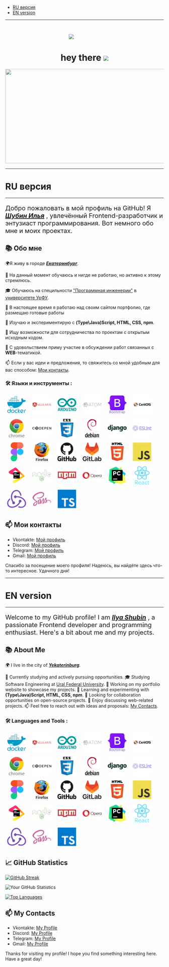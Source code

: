 - [RU версия](#ru)
- [EN version](#en)

___

<div align="center">
  <img style="display: inline-block;"src="https://komarev.com/ghpvc/?username=redstrikerf&style=flat-square&color=blue" alt=""/>
  <p></p>
  <img style="display: inline-block;"src="https://media.giphy.com/media/M9gbBd9nbDrOTu1Mqx/giphy.gif" width="100"/>
  <h1 align=""center>
    hey there
    <img src="https://media.giphy.com/media/hvRJCLFzcasrR4ia7z/giphy.gif" width="30px"/>
  </h1>
</div>



<div align="center">
  <img src="https://media.giphy.com/media/dWesBcTLavkZuG35MI/giphy.gif" width="600" height="300"/>
</div>

___

<h1 id="#ru">RU версия</h1>

___

<p style="font-size:20px">
  Добро пожаловать в мой профиль на GitHub! Я 
  <a style="font-weight: 700; font-style: italic" href="https://github.com/RedStrikeRF">Шубин Илья</a>
  , увлечённый Frontend-разработчик и энтузиаст программирования. Вот немного обо мне и моих проектах.
</p>

## 📚 Обо мне
<p>🌍Я живу в городе <a style="font-weight: 700; font-style: italic;" href="https://yandex.ru/maps/geo/yekaterinburg/53166537/?ll=60.475065%2C56.788751&z=9">Екатеринбург</a>.</p>
<p>💼 На данный момент обучаюсь и нигде не работаю, но активно к этому стремлюсь.</p>
<p>🎓 Обучаюсь на специльности <a href="https://priem-rtf.urfu.ru/ru/baccalaureate/software-engineering/">"Программная инженерии"</a> в <a href="https://urfu.ru/ru/about/">университете УрФУ</a>.</p>
<p>🔭 В настоящее время я работаю над своим сайтом портфолио, где размещаю готовые работы</p>
<p>🌱 Изучаю и экспериментирую с <strong>(Type\Java)Script, HTML, CSS, npm</strong>.</p>
<p>👯 Ищу возможности для сотрудничества по проектам с открытым исходным кодом.</p>
<p>💬 С удовольствием приму участие в обсуждении работ связанных с <strong>WEB</strong>-тематикой.</p>
<p>📫 Если у вас идеи и предложения, то свяжитесь со мной удобным для вас способом: <a href="#contacts">Мои контакты</a>.</p>

### :hammer_and_wrench: Языки и инструменты :

<div>
  <img style="width: 60px; border: 1px solid white; padding: 5px" src="https://github.com/devicons/devicon/blob/master/icons/docker/docker-plain-wordmark.svg">&nbsp;
  <img style="width: 60px; border: 1px solid white; padding: 5px" src="https://github.com/devicons/devicon/blob/master/icons/angularjs/angularjs-plain-wordmark.svg">&nbsp;
  <img style="width: 60px; border: 1px solid white; padding: 5px" src="https://github.com/devicons/devicon/blob/master/icons/arduino/arduino-original-wordmark.svg">&nbsp;
  <img style="width: 60px; border: 1px solid white; padding: 5px" src="https://github.com/devicons/devicon/blob/master/icons/atom/atom-original-wordmark.svg">&nbsp;
  <img style="width: 60px; border: 1px solid white; padding: 5px" src="https://github.com/devicons/devicon/blob/master/icons/bootstrap/bootstrap-original-wordmark.svg">&nbsp;
  <img style="width: 60px; border: 1px solid white; padding: 5px" src="https://github.com/devicons/devicon/blob/master/icons/centos/centos-original-wordmark.svg">&nbsp;
  <img style="width: 60px; border: 1px solid white; padding: 5px" src="https://github.com/devicons/devicon/blob/master/icons/chrome/chrome-original-wordmark.svg">&nbsp;
  <img style="width: 60px; border: 1px solid white; padding: 5px" src="https://github.com/devicons/devicon/blob/master/icons/codepen/codepen-original-wordmark.svg">&nbsp;
  <img style="width: 60px; border: 1px solid white; padding: 5px" src="https://github.com/devicons/devicon/blob/master/icons/css3/css3-original-wordmark.svg">&nbsp;
  <img style="width: 60px; border: 1px solid white; padding: 5px" src="https://github.com/devicons/devicon/blob/master/icons/debian/debian-original-wordmark.svg">&nbsp;
  <img style="width: 60px; border: 1px solid white; padding: 5px" src="https://github.com/devicons/devicon/blob/master/icons/django/django-plain-wordmark.svg">&nbsp;
  <img style="width: 60px; border: 1px solid white; padding: 5px" src="https://github.com/devicons/devicon/blob/master/icons/eslint/eslint-line-wordmark.svg">&nbsp;
  <img style="width: 60px; border: 1px solid white; padding: 5px" src="https://github.com/devicons/devicon/blob/master/icons/figma/figma-original.svg">&nbsp;
  <img style="width: 60px; border: 1px solid white; padding: 5px" src="https://github.com/devicons/devicon/blob/master/icons/firefox/firefox-original-wordmark.svg">&nbsp;
  <img style="width: 60px; border: 1px solid white; padding: 5px" src="https://github.com/devicons/devicon/blob/master/icons/github/github-original-wordmark.svg">&nbsp;
  <img style="width: 60px; border: 1px solid white; padding: 5px" src="https://github.com/devicons/devicon/blob/master/icons/gitlab/gitlab-original-wordmark.svg">&nbsp;
  <img style="width: 60px; border: 1px solid white; padding: 5px" src="https://github.com/devicons/devicon/blob/master/icons/html5/html5-original-wordmark.svg">&nbsp;
  <img style="width: 60px; border: 1px solid white; padding: 5px" src="https://github.com/devicons/devicon/blob/master/icons/javascript/javascript-original.svg">&nbsp;
  <img style="width: 60px; border: 1px solid white; padding: 5px" src="https://github.com/devicons/devicon/blob/master/icons/jetbrains/jetbrains-original.svg">&nbsp;
  <img style="width: 60px; border: 1px solid white; padding: 5px" src="https://github.com/devicons/devicon/blob/master/icons/nodejs/nodejs-line-wordmark.svg">&nbsp;
  <img style="width: 60px; border: 1px solid white; padding: 5px" src="https://github.com/devicons/devicon/blob/master/icons/npm/npm-original-wordmark.svg">&nbsp;
  <img style="width: 60px; border: 1px solid white; padding: 5px" src="https://github.com/devicons/devicon/blob/master/icons/opera/opera-original-wordmark.svg">&nbsp;
  <img style="width: 60px; border: 1px solid white; padding: 5px" src="https://github.com/devicons/devicon/blob/master/icons/pycharm/pycharm-original.svg">&nbsp;
  <img style="width: 60px; border: 1px solid white; padding: 5px" src="https://github.com/devicons/devicon/blob/master/icons/react/react-original-wordmark.svg">&nbsp;
  <img style="width: 60px; border: 1px solid white; padding: 5px" src="https://github.com/devicons/devicon/blob/master/icons/redux/redux-original.svg">&nbsp;
  <img style="width: 60px; border: 1px solid white; padding: 5px" src="https://github.com/devicons/devicon/blob/master/icons/sass/sass-original.svg">&nbsp;
  <img style="width: 60px; border: 1px solid white; padding: 5px" src="https://github.com/devicons/devicon/blob/master/icons/typescript/typescript-original.svg">&nbsp;
</div>


<h2 id="contacts">📫 Мои контакты</h2>

- Vkontakte: [Мой профиль](https://vk.com/red_strike_official)
- Discord: [Мой профиль](https://discordapp.com/users/542320599557472256)
- Telegram: [Мой профиль](https://t.me/RedStrikeOfficial)
- Gmail: [Мой профиль](mailto:shubin152@gmail.com)



Спасибо за посещение моего профиля! Надеюсь, вы найдёте здесь что-то интересное. Удачного дня!

___

<h1 id="en">EN version</h1>

___


<p style="font-size:20px">
  Welcome to my GitHub profile! I am 
  <a style="font-weight: 700; font-style: italic" href="https://github.com/RedStrikeRF">Ilya Shubin</a>
  , a passionate Frontend developer and programming enthusiast. Here's a bit about me and my projects.
</p>

## 📚 About Me
<p>🌍 I live in the city of <a style="font-weight: 700; font-style: italic;" href="https://yandex.ru/maps/geo/yekaterinburg/53166537/?ll=60.475065%2C56.788751&z=9">Yekaterinburg</a>.</p>
💼 Currently studying and actively pursuing opportunities.
🎓 Studying Software Engineering at <a href="https://urfu.ru/ru/about/">Ural Federal University</a>.
🔭 Working on my portfolio website to showcase my projects.
🌱 Learning and experimenting with <strong>(Type\Java)Script, HTML, CSS, npm</strong>.
👯 Looking for collaboration opportunities on open-source projects.
💬 Enjoy discussing web-related projects.
📫 Feel free to reach out with ideas and proposals: <a href="#contacts">My Contacts</a>.


### :hammer_and_wrench: Languages and Tools :

<div>
  <img style="width: 60px; border: 1px solid white; padding: 5px" src="https://github.com/devicons/devicon/blob/master/icons/docker/docker-plain-wordmark.svg">&nbsp;
  <img style="width: 60px; border: 1px solid white; padding: 5px" src="https://github.com/devicons/devicon/blob/master/icons/angularjs/angularjs-plain-wordmark.svg">&nbsp;
  <img style="width: 60px; border: 1px solid white; padding: 5px" src="https://github.com/devicons/devicon/blob/master/icons/arduino/arduino-original-wordmark.svg">&nbsp;
  <img style="width: 60px; border: 1px solid white; padding: 5px" src="https://github.com/devicons/devicon/blob/master/icons/atom/atom-original-wordmark.svg">&nbsp;
  <img style="width: 60px; border: 1px solid white; padding: 5px" src="https://github.com/devicons/devicon/blob/master/icons/bootstrap/bootstrap-original-wordmark.svg">&nbsp;
  <img style="width: 60px; border: 1px solid white; padding: 5px" src="https://github.com/devicons/devicon/blob/master/icons/centos/centos-original-wordmark.svg">&nbsp;
  <img style="width: 60px; border: 1px solid white; padding: 5px" src="https://github.com/devicons/devicon/blob/master/icons/chrome/chrome-original-wordmark.svg">&nbsp;
  <img style="width: 60px; border: 1px solid white; padding: 5px" src="https://github.com/devicons/devicon/blob/master/icons/codepen/codepen-original-wordmark.svg">&nbsp;
  <img style="width: 60px; border: 1px solid white; padding: 5px" src="https://github.com/devicons/devicon/blob/master/icons/css3/css3-original-wordmark.svg">&nbsp;
  <img style="width: 60px; border: 1px solid white; padding: 5px" src="https://github.com/devicons/devicon/blob/master/icons/debian/debian-original-wordmark.svg">&nbsp;
  <img style="width: 60px; border: 1px solid white; padding: 5px" src="https://github.com/devicons/devicon/blob/master/icons/django/django-plain-wordmark.svg">&nbsp;
  <img style="width: 60px; border: 1px solid white; padding: 5px" src="https://github.com/devicons/devicon/blob/master/icons/eslint/eslint-line-wordmark.svg">&nbsp;
  <img style="width: 60px; border: 1px solid white; padding: 5px" src="https://github.com/devicons/devicon/blob/master/icons/figma/figma-original.svg">&nbsp;
  <img style="width: 60px; border: 1px solid white; padding: 5px" src="https://github.com/devicons/devicon/blob/master/icons/firefox/firefox-original-wordmark.svg">&nbsp;
  <img style="width: 60px; border: 1px solid white; padding: 5px" src="https://github.com/devicons/devicon/blob/master/icons/github/github-original-wordmark.svg">&nbsp;
  <img style="width: 60px; border: 1px solid white; padding: 5px" src="https://github.com/devicons/devicon/blob/master/icons/gitlab/gitlab-original-wordmark.svg">&nbsp;
  <img style="width: 60px; border: 1px solid white; padding: 5px" src="https://github.com/devicons/devicon/blob/master/icons/html5/html5-original-wordmark.svg">&nbsp;
  <img style="width: 60px; border: 1px solid white; padding: 5px" src="https://github.com/devicons/devicon/blob/master/icons/javascript/javascript-original.svg">&nbsp;
  <img style="width: 60px; border: 1px solid white; padding: 5px" src="https://github.com/devicons/devicon/blob/master/icons/jetbrains/jetbrains-original.svg">&nbsp;
  <img style="width: 60px; border: 1px solid white; padding: 5px" src="https://github.com/devicons/devicon/blob/master/icons/nodejs/nodejs-line-wordmark.svg">&nbsp;
  <img style="width: 60px; border: 1px solid white; padding: 5px" src="https://github.com/devicons/devicon/blob/master/icons/npm/npm-original-wordmark.svg">&nbsp;
  <img style="width: 60px; border: 1px solid white; padding: 5px" src="https://github.com/devicons/devicon/blob/master/icons/opera/opera-original-wordmark.svg">&nbsp;
  <img style="width: 60px; border: 1px solid white; padding: 5px" src="https://github.com/devicons/devicon/blob/master/icons/pycharm/pycharm-original.svg">&nbsp;
  <img style="width: 60px; border: 1px solid white; padding: 5px" src="https://github.com/devicons/devicon/blob/master/icons/react/react-original-wordmark.svg">&nbsp;
  <img style="width: 60px; border: 1px solid white; padding: 5px" src="https://github.com/devicons/devicon/blob/master/icons/redux/redux-original.svg">&nbsp;
  <img style="width: 60px; border: 1px solid white; padding: 5px" src="https://github.com/devicons/devicon/blob/master/icons/sass/sass-original.svg">&nbsp;
  <img style="width: 60px; border: 1px solid white; padding: 5px" src="https://github.com/devicons/devicon/blob/master/icons/typescript/typescript-original.svg">&nbsp;
</div>

## 📈 GitHub Statistics

[![GitHub Streak](http://github-readme-streak-stats.herokuapp.com?user=redstrikerf&theme=dark&background=000000)](https://git.io/streak-stats)

![Your GitHub Statistics](https://github-readme-stats.vercel.app/api?username=redstrikerf&show_icons=true&theme=dark)

[![Top Languages](https://github-readme-stats.vercel.app/api/top-langs/?username=redstrikerf&layout=compact&theme=vision-friendly-dark)](https://github.com/anuraghazra/github-readme-stats)

<h2 id="contacts">📫 My Contacts</h2>

- Vkontakte: [My Profile](https://vk.com/red_strike_official)
- Discord: [My Profile](https://discordapp.com/users/542320599557472256)
- Telegram: [My Profile](https://t.me/RedStrikeOfficial)
- Gmail: [My Profile](mailto:shubin152@gmail.com)

Thanks for visiting my profile! I hope you find something interesting here. Have a great day!
